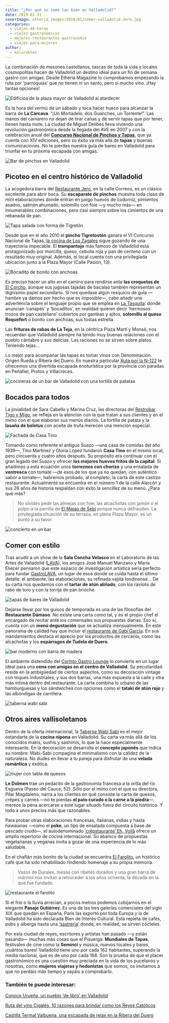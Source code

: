 ```yaml
---
title: "¿Por qué se come tan bien en Valladolid?"
date: 2019-01-31
coverImage: etheria_images/2019/01/comer-valladolid-Jero.jpg
categories: 
  - viajes-48-horas
  - viajes-gastronomicos
  - mejores-restaurantes-gastronomia
  - viajes-para-mujeres
author: 
  - kelurobles
---
```


La combinación de mesones castellanos, tascas de toda la vida y locales cosmopolitas hacen de Valladolid un destino ideal para un fin de semana gastro con amigas. Desde Etheria Magazine lo comprobamos empezando la ruta por 'parroquias’ que no tienen ni un santo, pero sí mucho vino. ¡Hay tantas opciones!

![Edificios de la plaza mayor de Valladolid al atardecer](etheria_images/2019/01/viaje-mujeres-valladolid-1024x647.jpg "Plaza Mayor de Valladolid. © Kelu Robles")

Es la hora del vermú de un sábado y toca hacer hueco para alcanzar la barra de **La 
Cárcava**. “¡Un Mortadelo, dos Guanches, un Torrente!”. Las manos del camarero no dejan 
de tirar cañas y de servir tapas que por tener, tienen hasta mote. La ciudad de Miguel 
Delibes lleva viviendo una revolución gastronómica desde la llegada del AVE en 2007 y 
con la celebración anual del **[Concurso Nacional de Pinchos y 
Tapas](https://www.concursonacionaldepinchosytapas.com/)**, que ya cuenta con XIV 
ediciones, pero su éxito va más allá de **tapas** y buenas comunicaciones. No te pierdas 
nuestra guía de bares en Valladolid para triunfar en tu próxima escapada con amigas. 

![Bar de pinchos en Valladolid](etheria_images/2019/01/comer-valladolid-Jero-1024x651.jpg "Restaurante Jero. © G. Villamil-El Norte de Castilla")

## Picoteo en el centro histórico de Valladolid

La acogedora barra del [Restaurante Jero](http://restaurantejero.es/), en la calle 
Correos, es un clásico excelente para abrir boca. Su **escaparate de pinchos** muestra 
toda clase de mini elaboraciones donde entran en juego huevos de codorniz, pimientos 
asados, salmón ahumado, solomillo con foie —y mucho más— en innumerables combinaciones, 
pero casi siempre sobre los cimientos de una rebanada de pan. 

![Tapa salada con forma de Tigretón](etheria_images/2019/01/comer-valladolid-los-zagales-1024x669.jpg "Tapa del © Restaurante Los Zagales.")

Desde que en el año 2010 el **pincho Tigretostón** ganara el VI Concurso Nacional de 
Tapas, [la cocina de Los Zagales](http://www.loszagales.com/) sigue gozando de una 
trayectoria impecable. El **trampantojo** más famoso de Valladolid está protagonizado 
por morcilla, queso, cebolla roja y pan de centeno con un resultado muy original. 
Además, el local cuenta con una privilegiada ubicación junto a la Plaza Mayor (Calle 
Pasión, 13). 

![Bocadito de bonito con anchoas](etheria_images/2019/01/comer-valladolid-la-tasquita.jpg "Bocadito de bonito con anchoas de La Tasquita.")

Es preciso hacer un alto en el camino para rendirse ante **las croquetas de** [El 
Corcho](https://www.facebook.com/pages/category/Tapas-Bar---Restaurant/Bar-El-Corcho-169168739789850/), 
aunque sus jugosas tajadas de bacalao también representan un dignísimo papel secundario. 
Si nos quedase algún resquicio de gula —hambre ya damos por hecho que es imposible—, 
cabe añadir una advertencia sobre el lenguaje propio que se emplea en [La 
Tasquita](http://www.la-tasquita.com): donde anuncian ‘canapés’ y ‘bocaditos’, en 
realidad quieren decir ‘hermosos trozos de pan castellano’ cubiertos por gambas y 
ajitos, **solomillo al queso Roquefort** o bonito con anchoas, sus tostas estrella. 

Las **frituras de rabas de La Teja**, en la céntrica Plaza Martí y Monsó, nos recuerdan 
que Valladolid siempre ha tenido muy buenas relaciones con el pueblo cántabro y sus 
delicias. Las raciones no se sirven sobre platos. Teniendo tejas... 

Lo mejor para acompañar las tapas es tomar vinos con Denominación Origen Rueda y Ribera 
del Duero. En nuestra particular [Ruta por la 
N-122](https://etheriamagazine.com/2018/05/21/rutas-del-vino-ribera-del-duero-valladolid/) 
te ofrecemos una divertida escapada enoturística por la provincia con paradas en 
Peñafiel, Protos y Villacreces. 

![cocineras de un bar de Valladolid con una tortilla de patatas](etheria_images/2019/01/comer-valladolid-restrobar-tigo-migo-1024x619.jpg "Marina Cruz y Sara Cabello, del Restrobar Tigo y Migo.")

## Bocados para todos

La jovialidad de Sara Cabello y Marina Cruz, las directoras del [Restrobar Tigo y 
Migo,](https://www.facebook.com/Tigo-y-Migo-Caf%C3%A9-Restrobar-244491959228596/) se 
refleja en la atención con la que tratan a sus clientes y en el mimo con el que elaboran 
sus menús diarios. La tortilla de patata y la **lasaña de boletus** con aceite de trufa 
merecen una mención especial. 

![Fachada de Casa Tino](etheria_images/2019/01/comer-valladolid-casa-tino-1024x685.jpg "(©) Casa Tino, un clásico de Valladolid.")

Tomando como referente el antiguo Suazo —una casa de comidas del año 1939—, Tino 
Martínez y Gloria López fundaron **Casa Tino** en el mismo local, pero cincuenta y 
cuatro años después. Su propósito era continuar con el gran legado del Suazo y ofrecer 
**los mejores huevos fritos de la capital**. Si añadimos a esta ecuación unos 
**torreznos con chorizo** y una ensalada de **ventresca** con tomate —de esos de los que 
ya no quedan, con auténtico sabor a tomate—, habremos probado, al completo, la carta de 
este castizo restaurante. Actualmente se encuentra en el número 1 de la calle Alarcón y 
sus 26 años de historia respaldan con éxito la sencillez de su menú. ¿Para qué más? 

> No olvides pedir las almejas con foie, las alcachofas con jamón o el pulpo a la parrilla 
> de [El Majao de Sebi](https://www.facebook.com/ElMajaoDeSebi/) porque nunca defraudan. 
> La privilegiada situación de su terraza, en plena Plaza Mayor, es un punto a su favor. 

![concierto en un bar](etheria_images/2019/01/comer-valladolid-gastrolava-1024x650.jpg "© Interior de GastroLAVA durante uno de sus eventos.")

## Comer con estilo

Tras acudir a un show de la **Sala Concha Velasco** en el Laboratorio de las Artes de 
Valladolid ([LAVA](http://info.valladolid.es/lava/)), los amigos José Manuel Manzano y 
María Eliecer pensaron que este espacio de investigación artística sería perfecto para 
fundar [GastroLAVA](http://www.gastrolava.com/), un lugar de esos donde se cuida hasta 
el último detalle: el ambiente, las elaboraciones, su refinada vajilla londinense... De 
su carta nos quedamos con el **tartar de atún aliñado**, con los raviolis de rabo de 
toro y con la torrija de pan brioche. 

![tapas de bares de Valladolid](etheria_images/2019/01/comer-valladolid-damaso-gabi-garcia-1024x387.jpg "(Izq.) La afamada crema de ajoarriero, foie fresco a la plancha y lengua de vaca ahumada del Restaurante Dámaso. (Dcha.) Sardina ahumada con escalibada de lechugas y vinagreta de huevas de mújol y cebollino, del Restaurante Gabi García.")

Dejarse llevar por los guisos de temporada es una de las filosofías del **Restaurante 
Dámaso**. No existe una carta como tal, y es el propio chef el encargado de recitar ante 
los comensales sus propuestas diarias. Eso sí, cuenta con un **menú degustación** que se 
actualiza mensualmente. En este panorama de calidad hay que incluir el [restaurante de 
Gabi García](http://restaurantegabigarcia.es/). En sus mandamientos destaca el aprecio 
por los productos de cercanía, como las alcachofas y los **espárragos de Tudela de 
Duero**. 

![bar moderno con barra de madera](etheria_images/2019/01/comer-valladolid-corinto-gastro-lounge.jpg "© Corinto Gastro Lounge.")

El ambiente distendido del [Corinto Gastro Lounge](https://corintovalladolid.es/) lo 
convierte en un lugar ideal para una **cena con amigas en el centro de Valladolid**. Su 
peculiaridad reside en la ambigüedad de ciertos aspectos, como su decoración vintage con 
toques industriales, y sus dos barras, una más expuesta a la calle y otra más íntima 
dentro del restaurante. La carta combina lo urbano de las hamburguesas y los sándwiches 
con opciones como el **tataki de atún rojo** y las albóndigas de carrillera. 

![taberna wabi sabi](etheria_images/2019/01/comer-valladolid-wabi-sabi-1024x736.jpg "© Taberna Wabi Sabi.")

## Otros aires vallisoletanos

Dentro de la oferta internacional, la [Taberna Wabi 
Sabi](http://www.tabernawabisabi.com/) es el mejor estandarte de la **cocina nipona** en 
Valladolid. Su carta va más allá de los conocidos makis, sushis y sashimis, lo que la 
hace especialmente interesante. En la decoración se desarrolla el **concepto japonés** 
que indica su nombre: Wabi-Sabi compagina el minimalismo con la calidez de la 
naturaleza. No dudes en llevar a tu pareja para disfrutar de una **velada romántica** y 
exótica. 

![mujer con tabla de quesos](etheria_images/2019/01/comer-valladolid-le-dolmen-1024x799.jpg "Pilar Magdaleno, de Le Dolmen.")

**Le Dolmen** trae un pedacito de la gastronomía francesa a la orilla del río Esgueva 
(Paseo del Cauce, 52). Sólo por el mimo con el que su directora, Pilar Magdaleno, narra 
a los clientes en qué consiste la carta de quesos, crêpes y carnes —no te pierdas **el 
pato curado o la carne a la piedra**—, merece la pena acercarse a este lugar situado 
fuera del circuito histórico. Y todo a unos precios más que razonables. 

Para probar otras elaboraciones francesas, italianas, indias y hasta hawaianas —como el 
**poke**, un tipo de ensalada compuesta a base de pescado crudo—, el autodenominado [‘crêpstaurante’ 
Eh, Voilà](https://ehvoila.es/) ofrece un amplio repertorio de cocina internacional. Su 
abanico de propuestas vegetarianas y veganas invita a gozar de una experiencia de lo más 
saludable. 

En el chaflán más bonito de la ciudad se encuentra [El 
Farolito](https://www.facebook.com/ElFarolitodeValladolid/), un histórico café que ha 
sido rehabilitado rindiendo homenaje a su propia memoria. 

> Vasos de Duralex, mesas con ribetes dorados y una gran barra de mármol nos invitan a 
> retroceder a los años ochenta, la década en la que fue fundado. 

![restaurante el farolito](etheria_images/2019/01/comer-valladolid-farolito.jpg "© El Farolito (Valladolid).")

Si el frío o la lluvia arrecian, a pocos metros podemos cobijarnos en el elegante 
**Pasaje Gutiérrez**. Es una de las tres galerías comerciales del siglo XIX que quedan 
en España, París las exportó por toda Europa y la de Valladolid ha sido declarada Bien 
de Interés Cultural. Está repleta de cafés, pubs y alberga hasta una [‘sastrería’](https://www.facebook.com/LaSastreriaEventos/) 
donde, en realidad, se sirven cócteles. 

Por esta ciudad de reyes, escritores y artistas han pasado —y están pasando— muchas más 
cosas que el Pisuerga: **Mundiales de Tapas**, festivales de cine como la **Seminci** y 
música, nuevos locales y bares, ¡cuántos bares! Valladolid tiene uno por cada 162 
habitantes, superando la media nacional, que es de uno por cada 168. Son la prueba de 
que el placer gastronómico es una cuestión muy preciada en la vida de los pucelanos y 
nosotras, como **mujeres** **viajeras y hedonistas** que somos, os invitamos a que no 
perdáis más tiempo y vayáis a comprobarlo. 

### También te puede interesar:

[Conoce Urueña, un pueblo ‘de libro’ en 
Valladolid](https://etheriamagazine.com/2020/05/22/viajes-por-espana-uruena-un-pueblo-de-libro-en-valladolid/) 

[Ruta del vino Cigales, 10 razones para brindar como los Reyes 
Católicos](https://etheriamagazine.com/2020/01/07/viaje-con-amigas-ruta-del-vino-cigales/) 

[Castilla Termal Valbuena, una escapada de relax en la Ribera del 
Duero](https://etheriamagazine.com/2021/10/29/castilla-termal-valbuena-escapada-de-relax-en-la-ribera-del-duero/)
